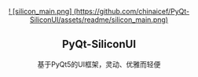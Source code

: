 <p align="center">  

  <a href="#">
    ! [silicon_main.png] (https://github.com/chinaicef/PyQt-SiliconUI/assets/readme/silicon_main.png)
  </a>
  
  <h2 align="center">PyQt-SiliconUI</h2>
  <p align="center">基于PyQt5的UI框架，灵动、优雅而轻便</p>
  
</p>   



